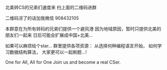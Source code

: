 
北美转CS的兄弟们速度来
扫上面的二维码进群

二维码凉了的话加我微信 908432105

本群意在为所有转码的兄弟们提供一个避风港
因为地域原因，暂时只提供北美的朋友们一起来
日后可能会扩展成中国+北美...

如果可以麻烦给个star...
群里提供各项资源：
从选择何种编程语言开始，
如何学习数据结构算法，
大家更可以一起刷题...!

One for All, All for One
Join us and become a real CSer.




